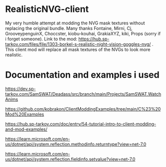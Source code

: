 # RealisticNVG-client
My very humble attempt at modding the NVG mask textures without replacing the original bundle.
Many thanks Fontaine, Mirni, Cj, GrooveypenguinX, Choccster, kiobu-kouhai, GrakiaXYZ, kiki, Props (sorry if i forget someone).
Link to the mod: https://hub.sp-tarkov.com/files/file/1303-borkel-s-realistic-night-vision-goggles-nvg/ .
This client mod will replace all mask textures of the NVGs to look more realistic.

# Documentation and examples i used

https://dev.sp-tarkov.com/SamSWAT/Deadass/src/branch/main/Projects/SamSWAT.WatchAnims

https://github.com/kobrakon/ClientModdingExamples/tree/main/C%23%20Mod%20Examples

https://hub.sp-tarkov.com/doc/entry/54-tutorial-intro-to-client-modding-and-mod-examples/

https://learn.microsoft.com/en-us/dotnet/api/system.reflection.methodinfo.returntype?view=net-7.0

https://learn.microsoft.com/en-us/dotnet/api/system.reflection.fieldinfo.setvalue?view=net-7.0
